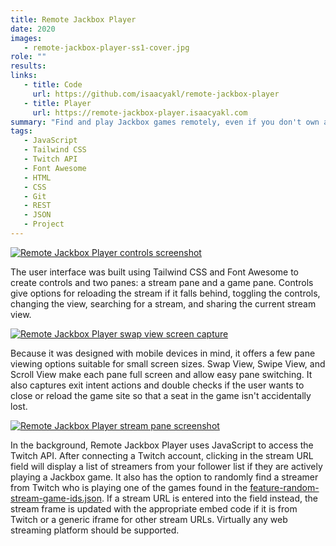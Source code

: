 ```yaml
---
title: Remote Jackbox Player
date: 2020
images:
   - remote-jackbox-player-ss1-cover.jpg
role: ""
results:
links:
   - title: Code
     url: https://github.com/isaacyakl/remote-jackbox-player
   - title: Player
     url: https://remote-jackbox-player.isaacyakl.com
summary: "Find and play Jackbox games remotely, even if you don't own any. Enter a stream URL or connect a Twitch account to start playing. This player was written in 2020 when COVID-19 was keeping everyone apart, and it aims to bring friends and family together through Jackbox games. This player was designed with mobile devices in mind, so it offers a few viewing options that make it easy to move between the stream and game panes. Try it on your 📲 smartphone and tablet!"
tags:
   - JavaScript
   - Tailwind CSS
   - Twitch API
   - Font Awesome
   - HTML
   - CSS
   - Git
   - REST
   - JSON
   - Project
---
```


[![Remote Jackbox Player controls screenshot](/img/work/remote-jackbox-player-ss3-controls.jpg)](/img/work/remote-jackbox-player-ss3-controls.jpg)

The user interface was built using Tailwind CSS and Font Awesome to create controls and two panes: a stream pane and a game pane. Controls give options for reloading the stream if it falls behind, toggling the controls, changing the view, searching for a stream, and sharing the current stream view.

[![Remote Jackbox Player swap view screen capture](/img/work/remote-jackbox-player-ss2-swap-view.gif)](/img/work/remote-jackbox-player-ss2-swap-view.gif)

Because it was designed with mobile devices in mind, it offers a few pane viewing options suitable for small screen sizes. Swap View, Swipe View, and Scroll View make each pane full screen and allow easy pane switching. It also captures exit intent actions and double checks if the user wants to close or reload the game site so that a seat in the game isn't accidentally lost.

[![Remote Jackbox Player stream pane screenshot](/img/work/remote-jackbox-player-ss4-stream-pane.jpg)](/img/work/remote-jackbox-player-ss4-stream-pane.jpg)

In the background, Remote Jackbox Player uses JavaScript to access the Twitch API. After connecting a Twitch account, clicking in the stream URL field will display a list of streamers from your follower list if they are actively playing a Jackbox game. It also has the option to randomly find a streamer from Twitch who is playing one of the games found in the [feature-random-stream-game-ids.json](https://github.com/isaacyakl/remote-jackbox-player/blob/master/feature-random-stream-game-ids.json). If a stream URL is entered into the field instead, the stream frame is updated with the appropriate embed code if it is from Twitch or a generic iframe for other stream URLs. Virtually any web streaming platform should be supported.
